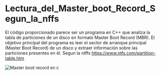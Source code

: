 # Lectura_del_Master_boot_Record_Segun_la_nffs

El código proporcionado parece ser un programa en C++ que analiza la tabla de particiones de un disco en formato Master Boot Record (MBR). El objetivo principal del programa es leer el sector de arranque principal (Master Boot Record) de un disco y extraer información sobre las particiones presentes en él.
Segun la ntffs
https://www.ntfs.com/partition-table.htm

![Master boot record en c](https://github.com/Codedemons/Lectura_del_Master_boot_Record_Segun_la_nffs/assets/58617892/e50ee0f4-7682-41f4-b490-543462b30a52)
